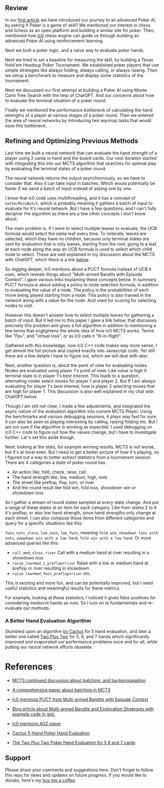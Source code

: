 ## Review 

In our [first article](STORY.md) we have introduced our journey to an advanced Poker AI, by asking if Poker is a game of skill? We mentioned our interest in chess and lichess as an open platform and building a similar site for poker. Then, mentioned how [lc0](https://lczero.org/) chess engine can guide us through building an advanced Poker AI using reinforcement learning.

Next we built a poker logic, and a naive way to evaluate poker hands.

Next we tried to set a baseline for measuring the skill, by building a Texas Hold'em Headsup Poker Tournament. We established poker players that use simple strategies like always folding, always calling, or always raising. Then we setup a benchmark to measure and display some statistics of the tournament.

Next we discussed our first attempt at building a Poker AI using Monte Carlo Tree Search with the help of ChatGPT. And our concerns about how to evaluate the terminal situation of a poker round.

Finally we mentioned the performance bottleneck of calculating the hand strengths of a player at various stages of a poker round. Then we entered the area of neural networks by introducing two warmup tasks that would ease this bottleneck.

## Refining and Optimizing Previous Methods

Last time we built a neural network that can evaluate the hand strength of a player using 2 cards in hand and the board cards. Our next iteration started with integrating this into our MCTS algorithm that searches for optimal play by evaluating the terminal states of a poker round.

The neural network returns the output asynchronously, so we have to consider that. Also it can take input in batches. Which would potentially be faster if we send a batch of input instead of asking one by one.

I know that lc0 code uses multithreading, and it has a concept of `GatherMiniBatch`, which is probably meaning it gathers a batch of input to evaluate for it's neural network. But I have a few questions, and I can't fully decipher the algorithm as there are a few other concepts I don't know about.

The main problem is, If I were to select multiple leaves to evaluate, the UCB formula would select the same leaf every time. To reiterate, leaves are selected, which they have no children, because only terminal states are sent for evaluation that is only leaves, starting from the root, going to a leaf, at each node along the way an UCB formula is used to select which child node to select. These are well explained in my discussion about the MCTS with ChatGPT, which there is a link [below](#interesting-chatgpt-conversations).

So digging deeper, lc0 mentions about a PUCT formula instead of UCB it uses, which reveals things about "Multi-armed Bandits with Episode Context". I gave various links explaining these concepts below. In summary PUCT formula is about adding a policy to node selection formula, in addition to evaluating the value of a node. The policy is the probabilities of each move being played starting from a node. This policy is also trained in the network along with a value for the node. And used for scoring for selecting nodes to visit.

However this doesn't answer how to select multiple leaves for gathering a batch of input. But it led me to this paper I gave a link below, that discusses precisely this problem and gives a full algorithm in addition to mentioning a few terms that englightens the whole idea of how lc0 MCTS works. Terms like "Fpu", and "virtual loss", or as lc0 calls it "N-in-flight".

Gathered with this knowledge, now lc0 C++ code makes way more sense, I get almost the full picture and copied exactly into Javascript code. Yet still there are a few details I have to figure out, which we will deal with later.

Next, another question is, about the point of view for evaluating nodes. Nodes are evaluated using player 1's point of view. Like value is high if terminal state is in player 1's best interest. This leads to a question, alternating nodes select moves for player 1 and player 2. But If I am always evaluating for player 1's best interest, how is player 2 selecting moves that are high for player 1. This discussion is also well explained in my chat with ChatGPT below.

Though I am still not clear, I made a few adjustments, and integrated the async nature of the evaluation algorithm into current MCTS Player. Using the benchmarks and various debugging sessions, it plays way fast for sure. It can also be seen as playing interesting by calling, raising folding etc. But I am not sure if the algorithm is working as expected. I used debugging on lc0 C++ code to figure out how the values change, but I have to investigate further. Let's set this aside though.

Next, looking at the stats, for example winning results, MCTS is not worse, but it's at most even. But I need to get a better picture of how it's playing, so I figured out a way to better extract statistics from a tournament session. There are 4 categories a state of poker round has. 
- An action like, fold, check, raise, call
- The hand strength like, low, medium, high, nuts
- The street like preflop, flop, turn, or river
- And the round result like fold win, fold loss, showdown win or showdown loss.

So I gather a stream of round states sampled at every state change. And put a range of these states at an item for each category. Like from states 2 to 6 it's preflop, or also low hand strength, since hand strengths only change at each street. I can also compose these items from different categories and query for a specific situations like this:

`fwin`, `nuts_sloss`, `low_swin`, `low_fwin`, meaning `fold win`, `showdown loss with nuts`, `swowdown win with a low hand`, `fold win with a low hand`. Or more advanced queries like this:

- `call_med_sloss_river` Call with a medium hand at river resulting in a showdown loss
- `raise_low+med_s_preflop+river` Raise with a low or medium hand at preflop or river resulting in showdown
- `raise_low+med_fwin_preflop+river` etc.

This is exciting and more fun, and can be potentially improved, but I need useful statistics and meaningful results for these metrics.

For example, looking at these statistics, I noticed it gives false positives for considering mediocre hands as nuts. So I turn on to fundamentals and re-evaluate our methods.

### A Better Hand Evaluation Algorithm

Stumbled upon an algorithm [by Cactus](http://suffe.cool/poker/evaluator.html) for 5 hand evaluation, and later a better one called [Two Plus Two](https://www.codingthewheel.com/archives/poker-hand-evaluator-roundup/) for 5, 6, and 7 hands which significantly improved and evaporated our performance problems once and for all, while putting our neural network efforts obselete.

# References

- [MCTS continued discussion about batching, and backpropagation](https://chat.openai.com/share/4ebf290b-bd22-4b6f-9813-72493055c887)
- [A comprehensive paper about batching in MCTS](https://ludii.games/citations/ARXIV2021-1.pdf)
- [lc0 mentions PUCT from Multi-armed Bandits with Episode Context](https://citeseerx.ist.psu.edu/viewdoc/download?doi=10.1.1.172.9450&rep=rep1&type=pdf)
- [Blog article about Multi-armed Bandits and Exploration Strategies with example code in gist.](https://sudeepraja.github.io/Bandits/)
- [lc0 mentions AGZ paper](https://www.deepmind.com/blog/alphago-zero-starting-from-scratch)

- [Cactus 5-Hand Poker Hand Evaluation](http://suffe.cool/poker/evaluator.html)
- [The Two Plus Two Poker Hand Evaluation for 5 6 and 7 cards](https://www.codingthewheel.com/archives/poker-hand-evaluator-roundup/)

## Support

Please share your comments and suggestions here.
Don't forget to follow this repo for news and updates on future progress.
If you would like to donate, here's my [buy me a coffee](https://www.buymeacoffee.com/eguneys)
